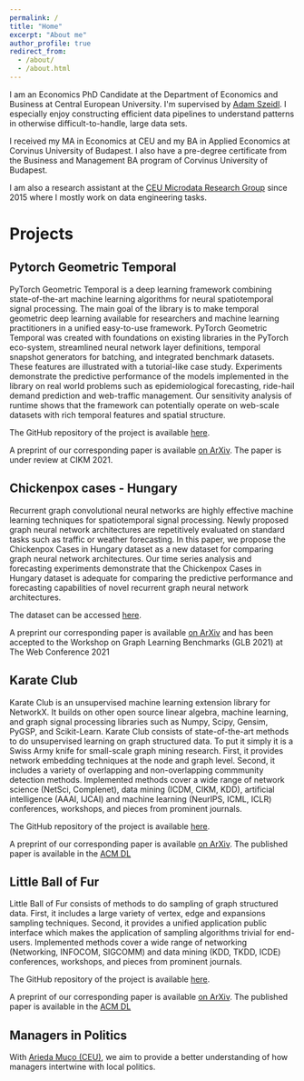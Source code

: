 ```yaml
---
permalink: /
title: "Home"
excerpt: "About me"
author_profile: true
redirect_from: 
  - /about/
  - /about.html
---
```


I am an Economics PhD Candidate at the Department of Economics and Business at Central European University. I'm supervised by [Adam Szeidl](http://www.personal.ceu.hu/staff/Adam_Szeidl/). I especially enjoy constructing efficient data pipelines to understand patterns in otherwise difficult-to-handle, large data sets. 

I received my MA in Economics at CEU and my BA in Applied Economics at Corvinus University of Budapest. I also have a pre-degree certificate from the Business and Management BA program of Corvinus University of Budapest.

I am also a research assistant at the [CEU Microdata Research Group](http://microdata.io) since 2015 where I mostly work on data engineering tasks.

Projects
======

Pytorch Geometric Temporal
-----
PyTorch Geometric Temporal is a deep learning framework combining state-of-the-art machine learning algorithms for neural spatiotemporal signal processing. The main goal of the library is to make temporal geometric deep learning available for researchers and machine learning practitioners in a unified easy-to-use framework. PyTorch Geometric Temporal was created with foundations on existing libraries in the PyTorch eco-system, streamlined neural network layer definitions, temporal snapshot generators for batching, and integrated benchmark datasets. These features are illustrated with a tutorial-like case study. Experiments demonstrate the predictive performance of the models implemented in the library on real world problems such as epidemiological forecasting, ride-hail demand prediction and web-traffic management. Our sensitivity analysis of runtime shows that the framework can potentially operate on web-scale datasets with rich temporal features and spatial structure.

The GitHub repository of the project is available [here](https://github.com/benedekrozemberczki/pytorch_geometric_temporal).

A preprint of our corresponding paper is available [on ArXiv](https://arxiv.org/abs/2104.07788). The paper is under review at CIKM 2021.

Chickenpox cases - Hungary
-----
Recurrent graph convolutional neural networks are highly effective machine learning techniques for spatiotemporal signal processing. Newly proposed graph neural network architectures are repetitively evaluated on standard tasks such as traffic or weather forecasting. In this paper, we propose the Chickenpox Cases in Hungary dataset as a new dataset for comparing graph neural network architectures. Our time series analysis and forecasting experiments demonstrate that the Chickenpox Cases in Hungary dataset is adequate for comparing the predictive performance and forecasting capabilities of novel recurrent graph neural network architectures.

The dataset can be accessed [here](https://archive.ics.uci.edu/ml/datasets/Hungarian+Chickenpox+Cases).

A preprint our corresponding paper is available [on ArXiv](https://arxiv.org/abs/2102.08100) and has been accepted to the Workshop on Graph Learning Benchmarks (GLB 2021) at The Web Conference 2021

Karate Club
-----
Karate Club is an unsupervised machine learning extension library for NetworkX. It builds on other open source linear algebra, machine learning, and graph signal processing libraries such as Numpy, Scipy, Gensim, PyGSP, and Scikit-Learn. Karate Club consists of state-of-the-art methods to do unsupervised learning on graph structured data. To put it simply it is a Swiss Army knife for small-scale graph mining research. First, it provides network embedding techniques at the node and graph level. Second, it includes a variety of overlapping and non-overlapping commmunity detection methods. Implemented methods cover a wide range of network science (NetSci, Complenet), data mining (ICDM, CIKM, KDD), artificial intelligence (AAAI, IJCAI) and machine learning (NeurIPS, ICML, ICLR) conferences, workshops, and pieces from prominent journals.

The GitHub repository of the project is available [here](https://github.com/benedekrozemberczki/karateclub).

A preprint of our corresponding paper is available [on ArXiv](https://arxiv.org/abs/2003.04819). The published paper is available in the [ACM DL](https://dl.acm.org/doi/10.1145/3340531.3412757)

Little Ball of Fur
-----
Little Ball of Fur consists of methods to do sampling of graph structured data. First, it includes a large variety of vertex, edge and expansions sampling techniques. Second, it provides a unified application public interface which makes the application of sampling algorithms trivial for end-users. Implemented methods cover a wide range of networking (Networking, INFOCOM, SIGCOMM) and data mining (KDD, TKDD, ICDE) conferences, workshops, and pieces from prominent journals.

The GitHub repository of the project is available [here](https://github.com/benedekrozemberczki/littleballoffur).

A preprint of our corresponding paper is available [on ArXiv](https://arxiv.org/abs/2006.04311). The published paper is available in the [ACM DL](https://dl.acm.org/doi/abs/10.1145/3340531.3412758)


Managers in Politics
-----
With [Arieda Muço (CEU)](https://sites.google.com/view/ariedamuco/home), we aim to provide a better understanding of how managers intertwine with local politics.

